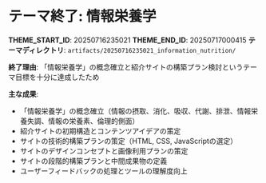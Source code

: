 # テーマ終了: 情報栄養学

**THEME_START_ID**: 20250716235021
**THEME_END_ID**: 20250717000415
**テーマディレクトリ**: `artifacts/20250716235021_information_nutrition/`

**終了理由**:
「情報栄養学」の概念確立と紹介サイトの構築プラン検討というテーマ目標を十分に達成したため

**主な成果**:
- 「情報栄養学」の概念確立（情報の摂取、消化、吸収、代謝、排泄、情報栄養失調、情報の栄養素、倫理的側面）
- 紹介サイトの初期構造とコンテンツアイデアの策定
- サイトの技術的構築プランの策定（HTML, CSS, JavaScriptの選定）
- サイトのデザインコンセプトと画像利用プランの策定
- サイトの段階的構築プランと中間成果物の定義
- ユーザーフィードバックの処理とツールの理解度向上
